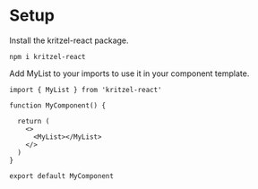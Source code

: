 # Setup

Install the kritzel-react package.
```
npm i kritzel-react
```

Add MyList to your imports to use it in your component template.
```
import { MyList } from 'kritzel-react'

function MyComponent() {

  return (
    <>
      <MyList></MyList>
    </>
  )
}

export default MyComponent
```
